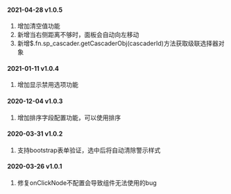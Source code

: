 #### 2021-04-28 v1.0.5
1. 增加清空值功能
2. 新增当右侧距离不够时，面板会自动向左移动
3. 新增$.fn.sp_cascader.getCascaderObj(cascaderId)方法获取级联选择器对象
#### 2021-01-11 v1.0.4
1. 增加显示禁用选项功能
#### 2020-12-04 v1.0.3
1. 增加排序字段配置功能，可以使用排序
#### 2020-03-31 v1.0.2
1. 支持bootstrap表单验证，选中后将自动清除警示样式
#### 2020-03-26 v1.0.1
1. 修复onClickNode不配置会导致组件无法使用的bug

